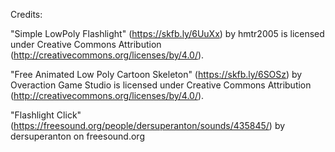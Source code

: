 Credits:

"Simple LowPoly Flashlight" (https://skfb.ly/6UuXx) by hmtr2005 is licensed under Creative Commons Attribution (http://creativecommons.org/licenses/by/4.0/).

"Free Animated Low Poly Cartoon Skeleton" (https://skfb.ly/6SOSz) by Overaction Game Studio is licensed under Creative Commons Attribution (http://creativecommons.org/licenses/by/4.0/).

"Flashlight Click" (https://freesound.org/people/dersuperanton/sounds/435845/) by dersuperanton on freesound.org
